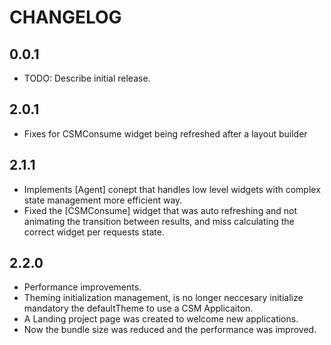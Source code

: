 # CHANGELOG

## 0.0.1

* TODO: Describe initial release.

## 2.0.1

* Fixes for CSMConsume widget being refreshed after a layout builder

## 2.1.1

* Implements [Agent] conept that handles low level widgets with complex state management more efficient way.
* Fixed the [CSMConsume] widget that was auto refreshing and not animating the transition between results, and miss calculating the correct widget per requests state.

## 2.2.0

* Performance improvements.
* Theming initialization management, is no longer neccesary initialize mandatory the defaultTheme to use a CSM Applicaiton.
* A Landing project page was created to welcome new applications.
* Now the bundle size was reduced and the performance was improved.
